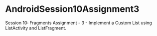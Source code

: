 # AndroidSession10Assignment3
Session 10: Fragments Assignment - 3 - Implement a Custom List using ListActivity and ListFragment.
